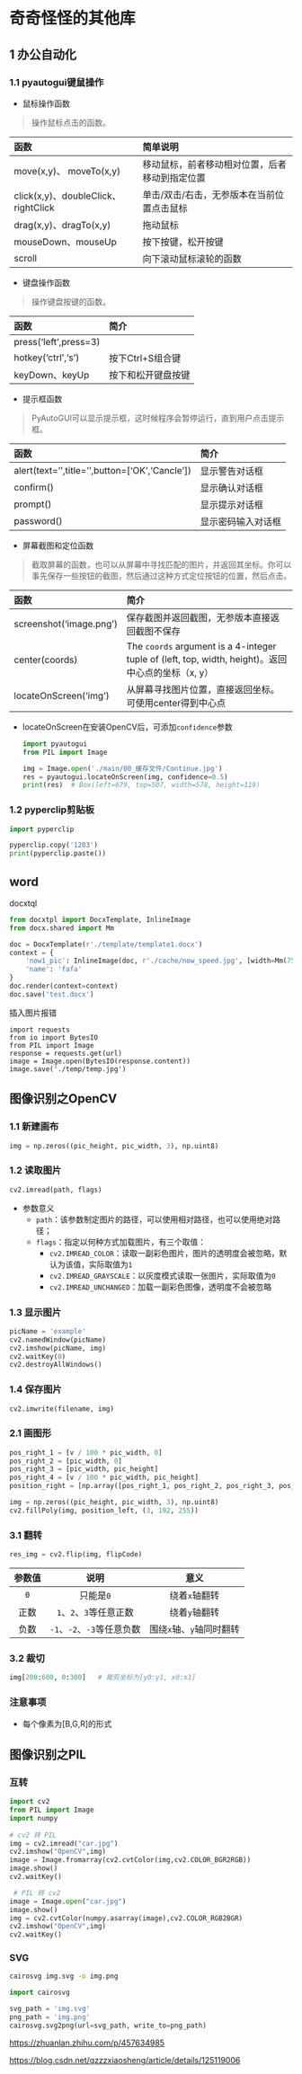# 奇奇怪怪的其他库

## 1 办公自动化

### 1.1 pyautogui键鼠操作

- 鼠标操作函数

> 操作鼠标点击的函数。

| 函数                                | 简单说明                                       |
| :---------------------------------- | :--------------------------------------------- |
| move(x,y)、 moveTo(x,y)             | 移动鼠标，前者移动相对位置，后者移动到指定位置 |
| click(x,y)、doubleClick、rightClick | 单击/双击/右击，无参版本在当前位置点击鼠标     |
| drag(x,y)、dragTo(x,y)              | 拖动鼠标                                       |
| mouseDown、mouseUp                  | 按下按键，松开按键                             |
| scroll                              | 向下滚动鼠标滚轮的函数                         |

- 键盘操作函数

> 操作键盘按键的函数。

| 函数                  | 简介               |
| :-------------------- | :----------------- |
| press(‘left’,press=3) |                    |
| hotkey(‘ctrl’,‘s’)    | 按下Ctrl+S组合键   |
| keyDown、keyUp        | 按下和松开键盘按键 |

- 提示框函数

> PyAutoGUI可以显示提示框，这时候程序会暂停运行，直到用户点击提示框。

| 函数                                           | 简介               |
| :--------------------------------------------- | :----------------- |
| alert(text=’’,title=’’,button=[‘OK’,‘Cancle’]) | 显示警告对话框     |
| confirm()                                      | 显示确认对话框     |
| prompt()                                       | 显示提示对话框     |
| password()                                     | 显示密码输入对话框 |

- 屏幕截图和定位函数

> 截取屏幕的函数，也可以从屏幕中寻找匹配的图片，并返回其坐标。你可以事先保存一些按钮的截图，然后通过这种方式定位按钮的位置，然后点击。

| 函数                    | 简介                                                         |
| :---------------------- | :----------------------------------------------------------- |
| screenshot(‘image.png’) | 保存截图并返回截图，无参版本直接返回截图不保存               |
| center(coords)          | The `coords` argument is a 4-integer tuple of (left, top, width, height)。返回中心点的坐标（x, y） |
| locateOnScreen(‘img’)   | 从屏幕寻找图片位置，直接返回坐标。可使用center得到中心点     |

- locateOnScreen在安装OpenCV后，可添加```confidence```参数

  ```python
  import pyautogui
  from PIL import Image
  
  img = Image.open('./main/00_缓存文件/Continue.jpg')
  res = pyautogui.locateOnScreen(img, confidence=0.5)
  print(res)  # Box(left=679, top=507, width=578, height=119)
  ```

  

### 1.2 pyperclip剪贴板

```python
import pyperclip

pyperclip.copy('1203')
print(pyperclip.paste())
```



## word

docxtql

```python
from docxtpl import DocxTemplate, InlineImage
from docx.shared import Mm

doc = DocxTemplate(r'./template/template1.docx')
context = {
    'now1_pic': InlineImage(doc, r'./cache/now_speed.jpg', [width=Mm(75), height=Mm(75)]),
    'name': 'fafa'
}
doc.render(context=context)
doc.save('test.docx')
```

插入图片报错

```
import requests
from io import BytesIO
from PIL import Image
response = requests.get(url)
image = Image.open(BytesIO(response.content))
image.save('./temp/temp.jpg')
```

## 图像识别之OpenCV

### 1.1 新建画布

```python
img = np.zeros((pic_height, pic_width, 3), np.uint8)
```

### 1.2 读取图片

```python
cv2.imread(path, flags)
```

- 参数意义
  - ```path```：该参数制定图片的路径，可以使用相对路径，也可以使用绝对路径；
  - ```flags```：指定以何种方式加载图片，有三个取值：
    - ```cv2.IMREAD_COLOR```：读取一副彩色图片，图片的透明度会被忽略，默认为该值，实际取值为```1```
    - ```cv2.IMREAD_GRAYSCALE```：以灰度模式读取一张图片，实际取值为```0```
    - ```cv2.IMREAD_UNCHANGED```：加载一副彩色图像，透明度不会被忽略

### 1.3 显示图片

```python
picName = 'example'
cv2.namedWindow(picName)
cv2.imshow(picName, img)
cv2.waitKey(0)
cv2.destroyAllWindows()
```

### 1.4 保存图片

```python
cv2.imwrite(filename, img)
```

### 2.1 画图形

```python
pos_right_1 = [v / 100 * pic_width, 0]
pos_right_2 = [pic_width, 0]
pos_right_3 = [pic_width, pic_height]
pos_right_4 = [v / 100 * pic_width, pic_height]
position_right = [np.array([pos_right_1, pos_right_2, pos_right_3, pos_right_4]).astype(np.int32)]

img = np.zeros((pic_height, pic_width, 3), np.uint8)
cv2.fillPoly(img, position_left, (3, 192, 255))
```

### 3.1 翻转

```python
res_img = cv2.flip(img, flipCode)
```

| 参数值  |                  说明                  |               意义               |
| :-----: | :------------------------------------: | :------------------------------: |
| ```0``` |             只能是```0```              |        绕着```x```轴翻转         |
|  正数   |  ```1```、```2```、```3```等任意正数   |        绕着```y```轴翻转         |
|  负数   | ```-1```、```-2```、```-3```等任意负数 | 围绕```x```轴、```y```轴同时翻转 |

### 3.2 裁切

```python
img[200:600, 0:300]   # 裁剪坐标为[y0:y1, x0:x1]
```



### 注意事项

- 每个像素为[B,G,R]的形式



## 图像识别之PIL





### 互转

```python
import cv2
from PIL import Image
import numpy
 
# cv2 转 PIL
img = cv2.imread("car.jpg")
cv2.imshow("OpenCV",img)
image = Image.fromarray(cv2.cvtColor(img,cv2.COLOR_BGR2RGB))
image.show()
cv2.waitKey()

 # PIL 转 cv2
image = Image.open("car.jpg")
image.show()
img = cv2.cvtColor(numpy.asarray(image),cv2.COLOR_RGB2BGR)
cv2.imshow("OpenCV",img)
cv2.waitKey()
```



### SVG

```cmd
cairosvg img.svg -o img.png
```

```python
import cairosvg

svg_path = 'img.svg'
png_path = 'img.png'
cairosvg.svg2png(url=svg_path, write_to=png_path)
```







https://zhuanlan.zhihu.com/p/457634985

https://blog.csdn.net/qzzzxiaosheng/article/details/125119006
